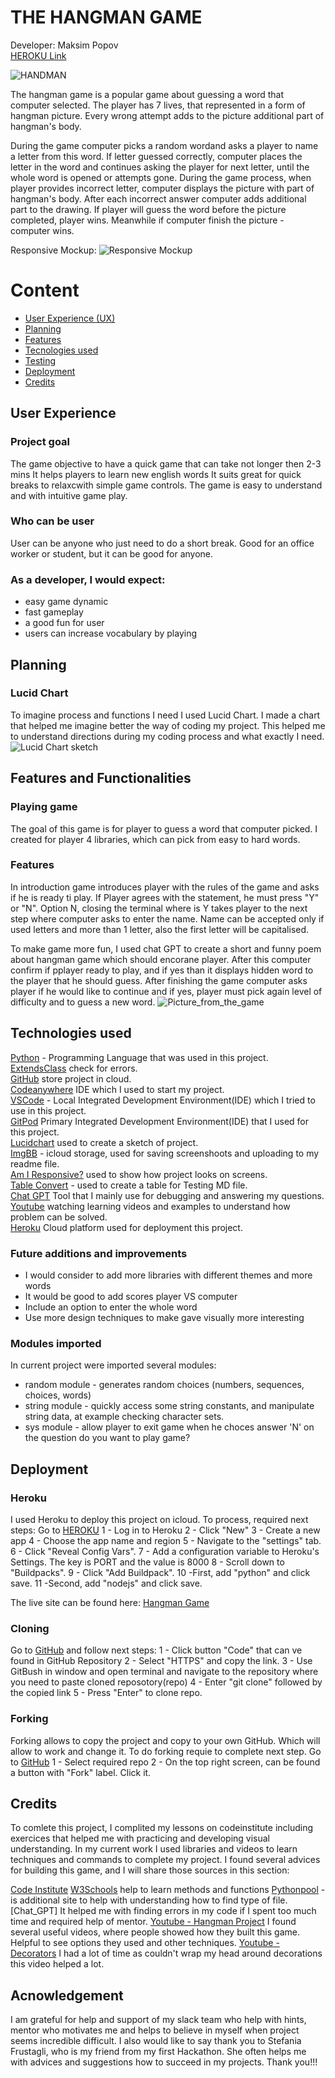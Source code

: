 # THE HANGMAN GAME
Developer: Maksim Popov<br>
[HEROKU Link](https://h-a-n-g-m-a-n-f3b14ff67166.herokuapp.com/)

![HANDMAN](https://i.ibb.co/pJ61Fjj/hangman-p1.png)

The hangman game is a popular game about guessing a word that computer selected. The player has 7 lives, that represented in a form of hangman picture. Every wrong attempt adds to the picture additional part of hangman's body. 

During the game computer picks a random wordand asks a player to name a letter from this word. If letter guessed correctly, computer places the letter in the word and continues asking the player for next letter, until the whole word is opened or attempts gone. 
During the game process, when player provides incorrect letter,  computer displays the picture with part of hangman's body. 
After each incorrect answer computer adds additional part to the  drawing.  If player will guess the word before the picture completed, player wins. Meanwhile if computer finish the picture - computer wins.


Responsive Mockup:
![Responsive Mockup](https://i.ibb.co/qBVCgNc/AIM.png) 

# Content

- [User Experience (UX)](#user-experience)
- [Planning ](#planning)
- [Features ](#features)
- [Tecnologies used](#technologies-used)
- [Testing](#testing)
- [Deployment](#deployment)
- [Credits](#credits)

## User Experience


### Project goal
The game objective to have a quick game that can take not longer then 2-3 mins
It helps players to learn new english words
It suits great for quick breaks to relaxcwith simple game controls.
The game is easy to understand and with intuitive game play.

### Who can be user
User can be anyone who just need to do a short break.
Good for an office worker or student, but it can be good for anyone.

### As a developer, I would expect:
 - easy game dynamic
 - fast gameplay
 - a good fun for user
 - users can increase vocabulary by playing


## Planning

### Lucid Chart
To imagine process and functions I need I used Lucid Chart. I made a chart that helped me imagine better the way of coding my project.
This helped me to understand directions during my coding process and what exactly I need.
![Lucid Chart sketch](https://i.ibb.co/LnnLCGk/Lucidchart-hangman.png)


## Features and Functionalities

### Playing game
The goal of this game is for player to guess a word that computer picked.
I created for player 4 libraries, which can pick from easy to hard words.

### Features
In introduction game introduces player with the rules of the game and asks if he is ready ti play.
If Player agrees with the statement, he must press "Y" or "N". Option N, closing the terminal where is Y takes player to the next step where computer asks to enter  the name.
Name can be accepted only if used letters and more than 1 letter, also the first letter will be capitalised. 
 
To make game more fun, I used chat GPT to create a short and funny poem about hangman game which should encorane player.
After this computer confirm if pplayer ready to play, and if yes than it displays hidden word to the player that he should guess.
After finishing the game computer asks player if he would like to continue and if yes, player must pick again level of difficulty and to guess a new word.
![Picture_from_the_game](https://i.ibb.co/kK11Q5K/Hangman.png)


## Technologies used

[Python](https://www.python.org) - Programming Language that was used in this project.<br>
[ExtendsClass](https://extendsclass.com/python-tester.html) check for errors.<br>
[GitHub](https://github.com/) store project in cloud.<br>
[Codeanywhere](https://app.codeanywhere.com/workspace) IDE which I used to start my project.<br>
[VSCode](https://code.visualstudio.com/) - Local Integrated Development Environment(IDE) which I tried to use in this project.<br>
[GitPod](https://www.gitpod.io/) Primary Integrated Development Environment(IDE) that I used for this project.<br>
[Lucidchart](https://www.lucidchart.com/pages/) used to create a sketch of project.<br>
[ImgBB](https://imgbb.com) - icloud storage, used for saving screenshoots and uploading to my readme file.<br>
[Am I Responsive?](http://ami.responsivedesign.is) used to show how project looks on screens.<br>
[Table Convert](https://tableconvert.com/) - used to create a table for Testing MD file.<br>
[Chat GPT](https://chat.openai.com/) Tool that I mainly use for debugging and answering my questions.<br>
[Youtube](https://www.youtube.com/) watching learning videos and examples to understand how problem can be solved.<br>
[Heroku](https://dashboard.heroku.com/apps) Cloud platform used for deployment this project.<br>

### Future additions and improvements
- I would consider to add more libraries with different themes and more words
- It would be good to add scores player VS computer
- Include an option to enter the whole word
- Use more design techniques to make gave visually more interesting

### Modules imported
In current project were imported several modules:

- random module  - generates random choices (numbers, sequences, choices, words)
- string module - quickly access some string constants, and manipulate string data, at example checking character sets.
- sys module - allow player to exit game when he choces answer 'N' on the question do you want to play game?


## Deployment 

### Heroku

I used Heroku to deploy this project on icloud. To process, required next steps:
Go to [HEROKU](https://dashboard.heroku.com/apps)
1 - Log in to Heroku
2 - Click "New"
3 - Create a new app
4 - Choose the app name and region
5 - Navigate to the "settings" tab.
6 - Click "Reveal Config Vars".
7 - Add a configuration variable to Heroku's Settings. The key is PORT and the value is 8000
8 - Scroll down to "Buildpacks".
9 - Click "Add Buildpack".
10 -First, add "python" and click save.
11 -Second, add "nodejs" and click save.

The live site can be found here: [Hangman Game]()

### Cloning
 Go to [GitHub](https://github.com/) and follow next steps:
 1 - Click button "Code" that can ve found in GitHub Repository
 2 - Select "HTTPS" and copy the link.
 3 - Use GitBush in window and open terminal and navigate to the repository where you need to paste cloned reposotory(repo)
 4 - Enter "git clone" followed by the copied link
 5 - Press "Enter" to clone repo.

 ### Forking 
 Forking allows to copy the project and copy to your own GitHub. Which will allow to work and change it.
 To do forking requie to complete next step. Go to [GitHub](https://github.com/)
 1 - Select required repo
 2 - On the top right screen, can be found a button with "Fork" label. Click it.


## Credits

To comlete this project, I complited my lessons on codeinstitute including exercices that helped me with practicing and developing visual understanding.
In my current work I used libraries and videos to learn techniques and commands to complete my project.
I found several advices for building this game, and I will share those sources in this section:

[Code Institute](https://learn.codeinstitute.net/ci_program/diplomainfullstacksoftwarecommoncurriculum)
[W3Schools](https://www.w3schools.com/python/ref_func_str.asp) help to learn methods and functions
[Pythonpool]( https://www.pythonpool.com/check-data-type-python/) - is additional site to help with understanding how to find type of file.
[Chat_GPT] It helped me with  finding errors in my code if I spent too much time and required help of mentor.
[Youtube - Hangman Project](https://www.youtube.com/watch?v=m4nEnsavl6w&t=294s) I found several useful videos, where people showed how they built this game. Helpful to see options they used and other techniques.
[Youtube - Decorators](https://www.youtube.com/watch?v=MYAEv3JoenI) I had a lot of time as couldn't wrap my head around decorations this video helped a lot.

## Acnowledgement
I am grateful for help and support of my slack team who help with hints, mentor who motivates me and helps to believe in myself when project seems incredible difficult.
I also would like to say thank you to Stefania Frustagli, who is my friend from my first Hackathon. She often helps me with advices and suggestions how to succeed in my projects.
Thank you!!!